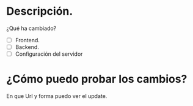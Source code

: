 # Descripción.
¿Qué ha cambiado?

- [ ] Frontend.
- [ ] Backend.
- [ ] Configuración del servidor

# ¿Cómo puedo probar los cambios?

En que Url y forma puedo ver el update.
